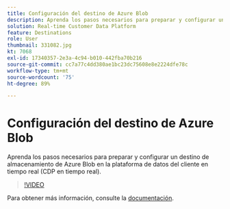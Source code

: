 ```yaml
---
title: Configuración del destino de Azure Blob
description: Aprenda los pasos necesarios para preparar y configurar un destino de almacenamiento de Azure Blob en la plataforma de datos del cliente en tiempo real (CDP en tiempo real).
solution: Real-time Customer Data Platform
feature: Destinations
role: User
thumbnail: 331082.jpg
kt: 7068
exl-id: 17340357-2e3a-4c94-b010-442fba70b216
source-git-commit: cc7a77c4dd380ae1bc23dc75608e8e2224dfe78c
workflow-type: tm+mt
source-wordcount: '75'
ht-degree: 89%

---
```


# Configuración del destino de Azure Blob

Aprenda los pasos necesarios para preparar y configurar un destino de almacenamiento de Azure Blob en la plataforma de datos del cliente en tiempo real (CDP en tiempo real).

>[!VIDEO](https://video.tv.adobe.com/v/331082/?quality=12&learn=on)

Para obtener más información, consulte la [documentación](https://experienceleague.adobe.com/docs/experience-platform/destinations/catalog/cloud-storage/azure-blob.html).
